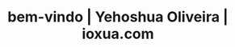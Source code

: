 ---
title: 'bem-vindo | Yehoshua Oliveira | ioxua.com'
image: /src/content/showcase/_images/ioxua.com.webp
url: 'https://ioxua.com/br/'
dateAdded: 2024-06-21T00:25:55.113Z
---